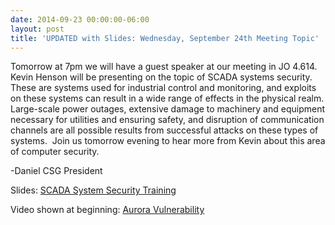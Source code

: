 ```yaml
---
date: 2014-09-23 00:00:00-06:00
layout: post
title: 'UPDATED with Slides: Wednesday, September 24th Meeting Topic'
---
```


Tomorrow at 7pm we will have a guest speaker at our meeting in JO 4.614. Kevin Henson will be presenting on the topic of SCADA systems security. These are systems used for industrial control and monitoring, and exploits on these systems can result in a wide range of effects in the physical realm. Large-scale power outages, extensive damage to machinery and equipment necessary for utilities and ensuring safety, and disruption of communication channels are all possible results from successful attacks on these types of systems.  Join us tomorrow evening to hear more from Kevin about this area of computer security.

-Daniel
CSG President

Slides: [SCADA System Security Training](https://csg.utdallas.edu/wp-content/uploads/2014/09/SCADA-System-Security-Training.ppt)

Video shown at beginning: [Aurora Vulnerability](https://csg.utdallas.edu/wp-content/uploads/2014/09/Aurora-Vulnerability.asf)
